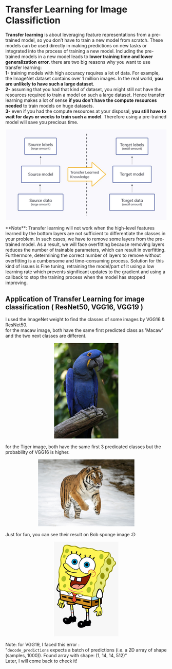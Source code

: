 # Transfer Learning for Image Classifiction  
  
**Transfer learning** is about leveraging feature representations from a pre-trained model, so you don’t have to train a new model from scratch. These models can be used directly in making predictions on new tasks or integrated into the process of training a new model. Including the pre-trained models in a new model leads to **lower training time and lower generalization error**. there are two big reasons why you want to use transfer learning:  
**1-** training models with high accuracy requires a lot of data. For example, the ImageNet dataset contains over 1 million images. In the real world, **you are unlikely to have such a large dataset**.  
**2-** assuming that you had that kind of dataset, you might still not have the resources required to train a model on such a large dataset. Hence transfer learning makes a lot of sense **if you don’t have the compute resources needed** to train models on huge datasets.  
**3-** even if you had the compute resources at your disposal, **you still have to wait for days or weeks to train such a model**. Therefore using a pre-trained model will save you precious time.  
<p align="center">   
<img src="image/Transfer-learning-idea.jpg" width=500 heigth=500>  
</p>   
**Note**: Transfer learning will not work when the high-level features learned by the bottom layers are not sufficient to differentiate the classes in your problem. In such cases, we have to remove some layers from the pre-trained model. As a result, we will face overfitting because removing layers reduces the number of trainable parameters, which can result in overfitting. Furthermore, determining the correct number of layers to remove without overfitting is a cumbersome and time-consuming process. Solution for this kind of issues is Fine tuning, retraining the model/part of it using a low learning rate which prevents significant updates to the gradient and using a callback to stop the training process when the model has stopped improving.  



## Application of Transfer Learning for image classification ( ResNet50, VGG16, VGG19 )  

I used the ImageNet weight to find the classes of some images by VGG16 & ResNet50.   
for the macaw image, both have the same first predicted class as 'Macaw' and the two next classes are different.   
<p align="center">   
<img src="image/macaw_bird.jpg" width=200 heigth=200>    
</p>   
for the Tiger image, both have the same first 3 predicated classes but the probability of VGG16 is higher.  
<p align="center">   
<img src="image/tiger-Siberian.jpg" width=300 heigth=300>    
</p>   
Just for fun, you can see their result on Bob sponge image :D   
<p align="center">   
<img src="image/sponge-bob.png" width=200 heigth=200>  
</p>   

Note: for VGG19, I faced this error :  
"`decode_predictions` expects a batch of predictions (i.e. a 2D array of shape (samples, 1000)). Found array with shape: (1, 14, 14, 512)"   
Later, I will come back to check it!

